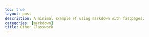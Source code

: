 ```yaml
---
toc: true
layout: post
description: A minimal example of using markdown with fastpages.
categories: [markdown]
title: Other Classwork 
---
```


